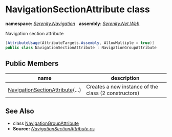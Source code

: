 # NavigationSectionAttribute class
**namespace:** *[Serenity.Navigation](../README.md#serenity.navigation-namespace)*   **assembly**: *[Serenity.Net.Web](../README.md)*

Navigation section attribute

```csharp
[AttributeUsage(AttributeTargets.Assembly, AllowMultiple = true)]
public class NavigationSectionAttribute : NavigationGroupAttribute
```

## Public Members

| name | description |
| --- | --- |
| [NavigationSectionAttribute](NavigationSectionAttribute/NavigationSectionAttribute.md)(…) | Creates a new instance of the class (2 constructors) |

## See Also

* class [NavigationGroupAttribute](NavigationGroupAttribute.md)
* **Source:** *[NavigationSectionAttribute.cs](https://github.com/serenity-is/Serenity/blob/master/src/Serenity.Net.Web/Navigation/NavigationSectionAttribute.cs)*